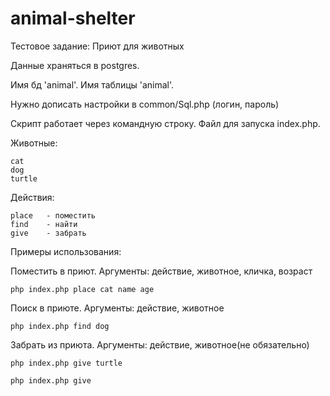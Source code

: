 # animal-shelter

Тестовое задание: Приют для животных

Данные храняться в postgres.

Имя бд 'animal'. Имя таблицы 'animal'.

Нужно дописать настройки в common/Sql.php (логин, пароль)

Скрипт работает через командную строку. Файл для запуска index.php.

Животные:

    cat
    dog
    turtle

Действия:

    place   - поместить
    find    - найти
    give    - забрать 


Примеры использования:

Поместить в приют. Аргументы: действие, животное, кличка, возраст

    php index.php place cat name age
        
Поиск в приюте. Аргументы: действие, животное

    php index.php find dog
    
Забрать из приюта. Аргументы: действие, животное(не обязательно)
    
    php index.php give turtle
    
    php index.php give
